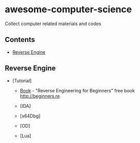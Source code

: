 # awesome-computer-science
Collect computer related materials and codes
## Contents

- [Reverse Engine](#Reverse-Engine)


## Reverse Engine

- [Tutorial]
	- [Book](https://github.com/DennisYurichev/RE-for-beginners#readme) - "Reverse Engineering for Beginners" free book http://beginners.re
	- [IDA]
	
	- [x64Dbg]
	- [OD]
	- [Lua]
		
